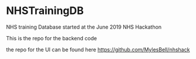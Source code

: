 # NHSTrainingDB
NHS training Database started at the June 2019 NHS Hackathon

This is the repo for the backend code

the repo for the UI can be found here https://github.com/MylesBell/nhshack
